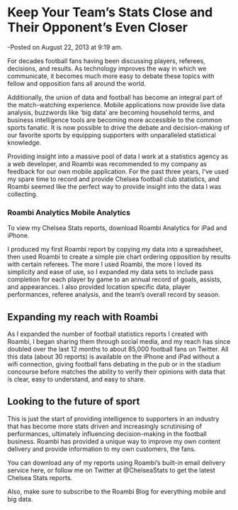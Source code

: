 # Keep Your Team’s Stats Close and Their Opponent’s Even Closer
-Posted on August 22, 2013 at 9:19 am.

For decades football fans having been discussing players, referees, decisions, and results. As technology improves the way in which we communicate, it becomes much more easy to debate these topics with fellow and opposition fans all around the world.

Additionally, the union of data and football has become an integral part of the match-watching experience. Mobile applications now provide live data analysis, buzzwords like ‘big data’ are becoming household terms, and business intelligence tools are becoming more accessible to the common sports fanatic. It is now possible to drive the debate and decision-making of our favorite sports by equipping supporters with unparalleled statistical knowledge.

Providing insight into a massive pool of data
I work at a statistics agency as a web developer, and Roambi was recommended to my company as feedback for our own mobile application. For the past three years, I’ve used my spare time to record and provide Chelsea football club statistics, and Roambi seemed like the perfect way to provide insight into the data I was collecting.

### Roambi Analytics Mobile Analytics
To view my Chelsea Stats reports, download Roambi Analytics for iPad and iPhone.

I produced my first Roambi report by copying my data into a spreadsheet, then used Roambi to create a simple pie chart ordering opposition by results with certain referees. The more I used Roambi, the more I loved its simplicity and ease of use, so I expanded my data sets to include pass completion for each player by game to an annual record of goals, assists, and appearances. I also provided location specific data, player performances, referee analysis, and the team’s overall record by season.

## Expanding my reach with Roambi
As I expanded the number of football statistics reports I created with Roambi, I began sharing them through social media, and my reach has since doubled over the last 12 months to about 85,000 football fans on Twitter. All this data (about 30 reports) is available on the iPhone and iPad without a wifi connection, giving football fans debating in the pub or in the stadium concourse before matches the ability to verify their opinions with data that is clear, easy to understand, and easy to share.

## Looking to the future of sport
This is just the start of providing intelligence to supporters in an industry that has become more stats driven and increasingly scrutinising of performances, ultimately influencing decision-making in the football business. Roambi has provided a unique way to improve my own content delivery and provide information to my own customers, the fans.

You can download any of my reports using Roambi’s built-in email delivery service here, or follow me on Twitter at @ChelseaStats to get the latest Chelsea Stats reports.

Also, make sure to subscribe to the Roambi Blog for everything mobile and big data.
